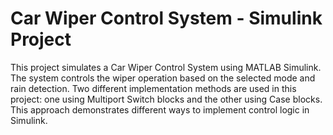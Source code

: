 # Car Wiper Control System - Simulink Project
 This project simulates a Car Wiper Control System using MATLAB Simulink. The system controls the wiper operation based on the selected mode and rain detection. Two different implementation methods are used in this project: one using Multiport Switch blocks and the other using Case blocks. This approach demonstrates different ways to implement control logic in Simulink.
